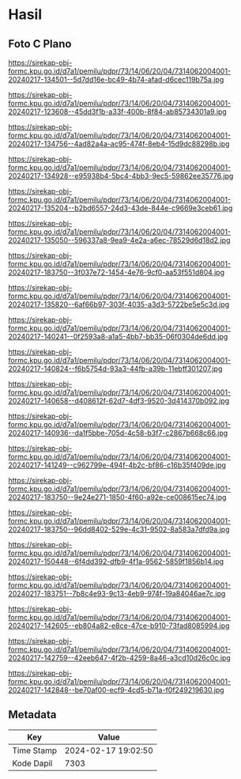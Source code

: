 # Hasil

## Foto C Plano

https://sirekap-obj-formc.kpu.go.id/d7a1/pemilu/pdpr/73/14/06/20/04/7314062004001-20240217-134501--5d7dd16e-bc49-4b74-afad-d6cec119b75a.jpg

https://sirekap-obj-formc.kpu.go.id/d7a1/pemilu/pdpr/73/14/06/20/04/7314062004001-20240217-123608--45dd3f1b-a33f-400b-8f84-ab85734301a9.jpg

https://sirekap-obj-formc.kpu.go.id/d7a1/pemilu/pdpr/73/14/06/20/04/7314062004001-20240217-134756--4ad82a4a-ac95-474f-8eb4-15d9dc88298b.jpg

https://sirekap-obj-formc.kpu.go.id/d7a1/pemilu/pdpr/73/14/06/20/04/7314062004001-20240217-134928--e95938b4-5bc4-4bb3-9ec5-59862ee35776.jpg

https://sirekap-obj-formc.kpu.go.id/d7a1/pemilu/pdpr/73/14/06/20/04/7314062004001-20240217-135204--b2bd6557-24d3-43de-844e-c9669e3ceb61.jpg

https://sirekap-obj-formc.kpu.go.id/d7a1/pemilu/pdpr/73/14/06/20/04/7314062004001-20240217-135050--596337a8-9ea9-4e2a-a6ec-78529d6d18d2.jpg

https://sirekap-obj-formc.kpu.go.id/d7a1/pemilu/pdpr/73/14/06/20/04/7314062004001-20240217-183750--3f037e72-1454-4e76-9cf0-aa53f551d804.jpg

https://sirekap-obj-formc.kpu.go.id/d7a1/pemilu/pdpr/73/14/06/20/04/7314062004001-20240217-135820--6af66b97-303f-4035-a3d3-5722be5e5c3d.jpg

https://sirekap-obj-formc.kpu.go.id/d7a1/pemilu/pdpr/73/14/06/20/04/7314062004001-20240217-140241--0f2593a8-a1a5-4bb7-bb35-06f0304de6dd.jpg

https://sirekap-obj-formc.kpu.go.id/d7a1/pemilu/pdpr/73/14/06/20/04/7314062004001-20240217-140824--f6b5754d-93a3-44fb-a39b-11ebff301207.jpg

https://sirekap-obj-formc.kpu.go.id/d7a1/pemilu/pdpr/73/14/06/20/04/7314062004001-20240217-140658--d408612f-62d7-4df3-9520-3d414370b092.jpg

https://sirekap-obj-formc.kpu.go.id/d7a1/pemilu/pdpr/73/14/06/20/04/7314062004001-20240217-140936--da1f5bbe-705d-4c58-b3f7-c2867b668c66.jpg

https://sirekap-obj-formc.kpu.go.id/d7a1/pemilu/pdpr/73/14/06/20/04/7314062004001-20240217-141249--c962799e-494f-4b2c-bf86-c16b35f409de.jpg

https://sirekap-obj-formc.kpu.go.id/d7a1/pemilu/pdpr/73/14/06/20/04/7314062004001-20240217-183750--9e24e271-1850-4f60-a92e-ce008615ec74.jpg

https://sirekap-obj-formc.kpu.go.id/d7a1/pemilu/pdpr/73/14/06/20/04/7314062004001-20240217-183750--96dd8402-529e-4c31-9502-8a583a7dfd9a.jpg

https://sirekap-obj-formc.kpu.go.id/d7a1/pemilu/pdpr/73/14/06/20/04/7314062004001-20240217-150448--6f4dd392-dfb9-4f1a-9562-5859f1856b14.jpg

https://sirekap-obj-formc.kpu.go.id/d7a1/pemilu/pdpr/73/14/06/20/04/7314062004001-20240217-183751--7b8c4e93-9c13-4eb9-974f-19a84046ae7c.jpg

https://sirekap-obj-formc.kpu.go.id/d7a1/pemilu/pdpr/73/14/06/20/04/7314062004001-20240217-142605--eb804a82-e8ce-47ce-b910-73fad8085994.jpg

https://sirekap-obj-formc.kpu.go.id/d7a1/pemilu/pdpr/73/14/06/20/04/7314062004001-20240217-142759--42eeb647-4f2b-4259-8a46-a3cd10d26c0c.jpg

https://sirekap-obj-formc.kpu.go.id/d7a1/pemilu/pdpr/73/14/06/20/04/7314062004001-20240217-142848--be70af00-ecf9-4cd5-b71a-f0f249219630.jpg


## Metadata

| Key        | Value               |
| ---------- | ------------------- |
| Time Stamp | 2024-02-17 19:02:50 |
| Kode Dapil | 7303                |



